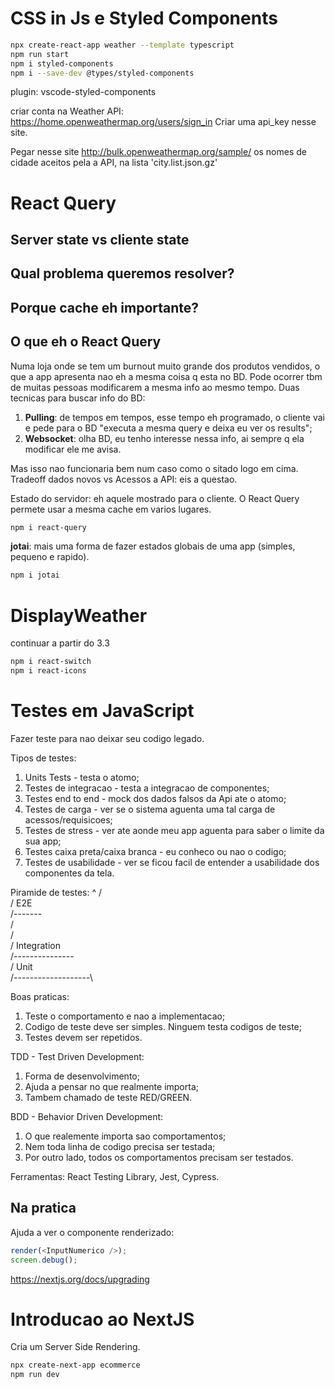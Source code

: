 # CSS in Js e Styled Components

```bash
npx create-react-app weather --template typescript
npm run start
npm i styled-components
npm i --save-dev @types/styled-components
```

plugin: vscode-styled-components

criar conta na Weather API: https://home.openweathermap.org/users/sign_in
Criar uma api_key nesse site.

Pegar nesse site http://bulk.openweathermap.org/sample/ os nomes de cidade aceitos pela a API, na lista 'city.list.json.gz'

# React Query

## Server state vs cliente state

## Qual problema queremos resolver?

## Porque cache eh importante?

## O que eh o React Query

Numa loja onde se tem um burnout muito grande dos produtos vendidos, o que a app apresenta nao eh a mesma coisa q esta no BD. Pode ocorrer tbm de muitas pessoas modificarem a mesma info ao mesmo tempo.
Duas tecnicas para buscar info do BD:

1. **Pulling**: de tempos em tempos, esse tempo eh programado, o cliente vai e pede para o BD "executa a mesma query e deixa eu ver os results";
2. **Websocket**: olha BD, eu tenho interesse nessa info, ai sempre q ela modificar ele me avisa.

Mas isso nao funcionaria bem num caso como o sitado logo em cima.
Tradeoff dados novos vs Acessos a API: eis a questao.

Estado do servidor: eh aquele mostrado para o cliente.
O React Query permete usar a mesma cache em varios lugares.

```bash
npm i react-query
```

**jotai**: mais uma forma de fazer estados globais de uma app (simples, pequeno e rapido).

```bash
npm i jotai
```

# DisplayWeather

continuar a partir do 3.3

```bash
npm i react-switch
npm i react-icons
```

# Testes em JavaScript

Fazer teste para nao deixar seu codigo legado.

Tipos de testes:
1. Units Tests - testa o atomo;
2. Testes de integracao - testa a integracao de componentes;
3. Testes end to end - mock dos dados falsos da Api ate o atomo;
4. Testes de carga - ver se o sistema aguenta uma tal carga de acessos/requisicoes;
5. Testes de stress - ver ate aonde meu app aguenta para saber o limite da sua app;
6. Testes caixa preta/caixa branca - eu conheco ou nao o codigo;
7. Testes de usabilidade - ver se ficou facil de entender a usabilidade dos componentes da tela.

Piramide de testes:
           ^
         /   \
        / E2E \
       /-------\
      /         \
     /           \
    / Integration \
   /---------------\
  /       Unit      \
 /-------------------\

Boas praticas:
1. Teste o comportamento e nao a implementacao;
2. Codigo de teste deve ser simples. Ninguem testa codigos de teste;
3. Testes devem ser repetidos.

TDD - Test Driven Development:
1. Forma de desenvolvimento;
2. Ajuda a pensar no que realmente importa;
3. Tambem chamado de teste RED/GREEN.

BDD - Behavior Driven Development:
1. O que realemente importa sao comportamentos;
2. Nem toda linha de codigo precisa ser testada;
3. Por outro lado, todos os comportamentos precisam ser testados.

Ferramentas: React Testing Library, Jest, Cypress.

## Na pratica

Ajuda a ver o componente renderizado:

```js
render(<InputNumerico />);
screen.debug();
```

https://nextjs.org/docs/upgrading

# Introducao ao NextJS

Cria um Server Side Rendering.

```bash
npx create-next-app ecommerce
npm run dev
```